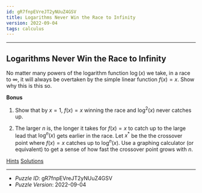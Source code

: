 ```yaml
---
id: gR7fnpEVreJT2yNUuZ4GSV
title: Logarithms Never Win the Race to Infinity
version: 2022-09-04
tags: calculus
---
```


--------------------------------------------------------------------------------------------

## Logarithms Never Win the Race to Infinity

No matter many powers of the logarithm function $\log(x)$ we take, in a race to $\infty$,
it will always be overtaken by the simple linear function $f(x) = x$. Show why this is this
so.

__Bonus__

1. Show that by $x = 1$, $f(x) = x$ winning the race and $\log^2(x)$ never catches up.

2. The larger $n$ is, the longer it takes for $f(x) = x$ to catch up to the large lead
   that $\log^n(x)$ gets earlier in the race. Let $x^*$ be the the crossover point where
   $f(x) = x$ catches up to $\log^n(x)$. Use a graphing calculator (or equivalent) to
   get a sense of how fast the crossover point grows with $n$.

[Hints](gR7fnpEVreJT2yNUuZ4GSV-hints.md)
[Solutions](gR7fnpEVreJT2yNUuZ4GSV-solutions.md)

--------------------------------------------------------------------------------------------

* _Puzzle ID_: gR7fnpEVreJT2yNUuZ4GSV
* _Puzzle Version_: 2022-09-04
